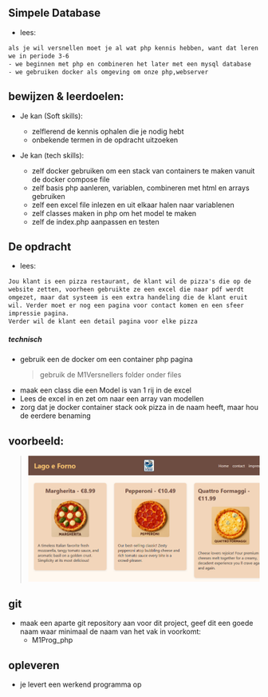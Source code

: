 ## Simpele Database

- lees:
``` 
als je wil versnellen moet je al wat php kennis hebben, want dat leren we in periode 3-6
- we beginnen met php en combineren het later met een mysql database
- we gebruiken docker als omgeving om onze php,webserver
```

## bewijzen & leerdoelen:

- Je kan (Soft skills):
    - zelflerend de kennis ophalen die je nodig hebt
    - onbekende termen in de opdracht uitzoeken

- Je kan (tech skills):
    - zelf docker gebruiken om een stack van containers te maken vanuit de docker compose file
    - zelf basis php aanleren, variablen, combineren met html en arrays gebruiken
    - zelf een excel file inlezen en uit elkaar halen naar variablenen
    - zelf classes maken in php om het model te maken
    - zelf de index.php aanpassen en testen

## De opdracht

- lees:
```
Jou klant is een pizza restaurant, de klant wil de pizza's die op de website zetten, voorheen gebruikte ze een excel die naar pdf werdt omgezet, maar dat systeem is een extra handeling die de klant eruit wil. Verder moet er nog een pagina voor contact komen en een sfeer impressie pagina.
Verder wil de klant een detail pagina voor elke pizza
```

##### technisch
- gebruik een de docker om een container php pagina
    > gebruik de M1Versnellers folder onder files
- maak een class die een Model is van 1 rij in de excel
- Lees de excel in en zet om naar een array van modellen
- zorg dat je docker container stack ook pizza in de naam heeft, maar hou de eerdere benaming 

## voorbeeld:

> ![](img/pizzas.PNG)

## git
- maak een aparte git repository aan voor dit project, geef dit een goede naam waar minimaal de naam van het vak in voorkomt:
    - M1Prog_php
    
## opleveren

- je levert een werkend programma op